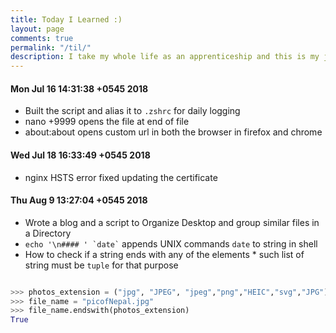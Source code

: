 ```yaml
---
title: Today I Learned :)
layout: page
comments: true
permalink: "/til/"
description: I take my whole life as an apprenticeship and this is my journey each day
---
```



#### Mon Jul 16 14:31:38 +0545 2018

- Built the script and alias it to `.zshrc` for daily logging
- nano +9999 opens the file at end of file
- about:about opens custom url in both the browser in firefox and chrome

#### Wed Jul 18 16:33:49 +0545 2018

- nginx HSTS error fixed updating the certificate
 
#### Thu Aug  9 13:27:04 +0545 2018

- Wrote a blog and a script to Organize Desktop and group similar files in a Directory
- ``` echo '\n#### ' `date` ``` appends UNIX commands  `date` to string in shell  
- How to check if a string ends with any of the elements
        *   such list of string  must be `tuple`  for that purpose

 ```python

>>> photos_extension = ("jpg", "JPEG", "jpeg","png","HEIC","svg","JPG")
>>> file_name = "picofNepal.jpg"
>>> file_name.endswith(photos_extension)
True
```
